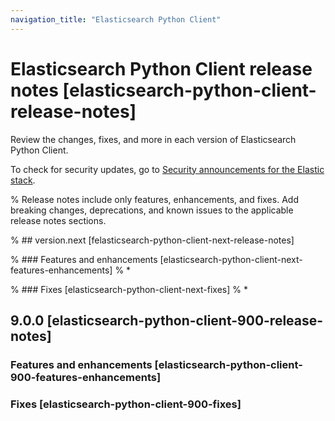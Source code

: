```yaml
---
navigation_title: "Elasticsearch Python Client"
---
```


# Elasticsearch Python Client release notes [elasticsearch-python-client-release-notes]

Review the changes, fixes, and more in each version of Elasticsearch Python Client. 

To check for security updates, go to [Security announcements for the Elastic stack](https://discuss.elastic.co/c/announcements/security-announcements/31).

% Release notes include only features, enhancements, and fixes. Add breaking changes, deprecations, and known issues to the applicable release notes sections. 

% ## version.next [felasticsearch-python-client-next-release-notes]

% ### Features and enhancements [elasticsearch-python-client-next-features-enhancements]
% * 

% ### Fixes [elasticsearch-python-client-next-fixes]
% * 

## 9.0.0 [elasticsearch-python-client-900-release-notes]

### Features and enhancements [elasticsearch-python-client-900-features-enhancements]

### Fixes [elasticsearch-python-client-900-fixes]